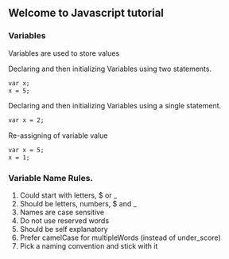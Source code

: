 ## Welcome to Javascript tutorial


### Variables

Variables are used to store values 

Declaring and then initializing Variables using two statements.

```markdown
var x;
x = 5;
```

Declaring and then initializing Variables using a single statement.

```markdown
var x = 2;
```

Re-assigning of variable value

```markdown
var x = 5;
x = 1;
```

### Variable Name Rules.

1.    Could start with letters, $ or _
2.    Should be letters, numbers, $ and _
3.    Names are case sensitive
4.   Do not use reserved words
5.   Should be self explanatory
6.   Prefer camelCase for multipleWords (instead of under_score)
7.   Pick a naming convention and stick with it



